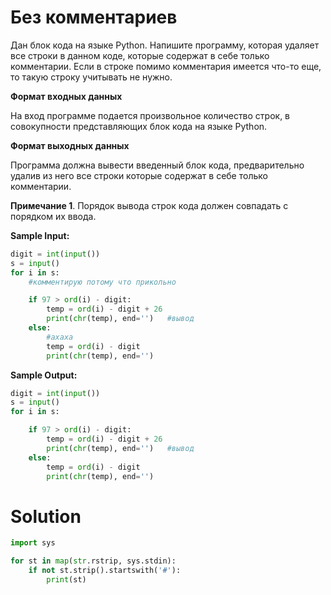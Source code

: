 # Без комментариев

Дан блок кода на языке Python. Напишите программу, которая удаляет все строки в данном коде, которые содержат в себе
только комментарии. Если в строке помимо комментария имеется что-то еще, то такую строку учитывать не нужно.

**Формат входных данных**

На вход программе подается произвольное количество строк, в совокупности представляющих блок кода на языке Python.

**Формат выходных данных**

Программа должна вывести введенный блок кода, предварительно удалив из него все строки которые содержат в себе только
комментарии.

**Примечание 1**. Порядок вывода строк кода должен совпадать с порядком их ввода.

**Sample Input:**

```python
digit = int(input())
s = input()
for i in s:
    #комментирую потому что прикольно

    if 97 > ord(i) - digit:
        temp = ord(i) - digit + 26
        print(chr(temp), end='')   #вывод
    else:
        #ахаха
        temp = ord(i) - digit
        print(chr(temp), end='')
```

**Sample Output:**

```python
digit = int(input())
s = input()
for i in s:

    if 97 > ord(i) - digit:
        temp = ord(i) - digit + 26
        print(chr(temp), end='')   #вывод
    else:
        temp = ord(i) - digit
        print(chr(temp), end='')
```

# Solution

```python
import sys

for st in map(str.rstrip, sys.stdin):
    if not st.strip().startswith('#'):
        print(st)
```